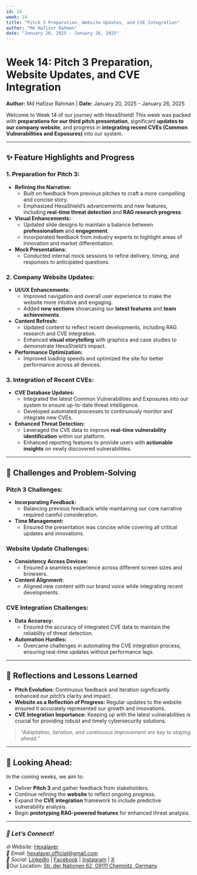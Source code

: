 ```yaml
---  
id: 14  
week: 14  
title: "Pitch 3 Preparation, Website Updates, and CVE Integration"  
author: "Md Hafizur Rahman"  
date: "January 20, 2025 - January 26, 2025"  
---  
```


# Week 14: Pitch 3 Preparation, Website Updates, and CVE Integration  

**Author:** Md Hafizur Rahman | **Date:** January 20, 2025 - January 26, 2025  

Welcome to Week 14 of our journey with HexaShield! This week was packed with **preparations for our third pitch presentation**, significant **updates to our company website**, and progress in **integrating recent CVEs (Common Vulnerabilities and Exposures)** into our system.  

---  

## ✨ **Feature Highlights and Progress**  

### **1. Preparation for Pitch 3:**  
- **Refining the Narrative:**  
  - Built on feedback from previous pitches to craft a more compelling and concise story.  
  - Emphasized HexaShield’s advancements and new features, including **real-time threat detection** and **RAG research progress**.  
- **Visual Enhancements:**  
  - Updated slide designs to maintain a balance between **professionalism** and **engagement**.  
  - Incorporated feedback from industry experts to highlight areas of innovation and market differentiation.  
- **Mock Presentations:**  
  - Conducted internal mock sessions to refine delivery, timing, and responses to anticipated questions.  

### **2. Company Website Updates:**  
- **UI/UX Enhancements:**  
  - Improved navigation and overall user experience to make the website more intuitive and engaging.  
  - Added **new sections** showcasing our **latest features** and **team achievements**.  
- **Content Refresh:**  
  - Updated content to reflect recent developments, including RAG research and CVE integration.  
  - Enhanced **visual storytelling** with graphics and case studies to demonstrate HexaShield’s impact.  
- **Performance Optimization:**  
  - Improved loading speeds and optimized the site for better performance across all devices.  

### **3. Integration of Recent CVEs:**  
- **CVE Database Updates:**  
  - Integrated the latest Common Vulnerabilities and Exposures into our system to ensure up-to-date threat intelligence.  
  - Developed automated processes to continuously monitor and integrate new CVEs.  
- **Enhanced Threat Detection:**  
  - Leveraged the CVE data to improve **real-time vulnerability identification** within our platform.  
  - Enhanced reporting features to provide users with **actionable insights** on newly discovered vulnerabilities.  

---  

## 🔧 **Challenges and Problem-Solving**  

### **Pitch 3 Challenges:**  
- **Incorporating Feedback:**  
  - Balancing previous feedback while maintaining our core narrative required careful consideration.  
- **Time Management:**  
  - Ensured the presentation was concise while covering all critical updates and innovations.  

### **Website Update Challenges:**  
- **Consistency Across Devices:**  
  - Ensured a seamless experience across different screen sizes and browsers.  
- **Content Alignment:**  
  - Aligned new content with our brand voice while integrating recent developments.  

### **CVE Integration Challenges:**  
- **Data Accuracy:**  
  - Ensured the accuracy of integrated CVE data to maintain the reliability of threat detection.  
- **Automation Hurdles:**  
  - Overcame challenges in automating the CVE integration process, ensuring real-time updates without performance lags.  

---  

## 🎉 **Reflections and Lessons Learned**  

- **Pitch Evolution:** Continuous feedback and iteration significantly enhanced our pitch’s clarity and impact.  
- **Website as a Reflection of Progress:** Regular updates to the website ensured it accurately represented our growth and innovations.  
- **CVE Integration Importance:** Keeping up with the latest vulnerabilities is crucial for providing robust and timely cybersecurity solutions.  

> _"Adaptation, iteration, and continuous improvement are key to staying ahead."_  

---  

## 🚀 **Looking Ahead:**  

In the coming weeks, we aim to:  

- Deliver **Pitch 3** and gather feedback from stakeholders.  
- Continue refining the **website** to reflect ongoing progress.  
- Expand the **CVE integration** framework to include predictive vulnerability analysis.  
- Begin **prototyping RAG-powered features** for enhanced threat analysis.  

---  

### _💬 Let’s Connect!_  

_🌐 Website:_ [Hexalayer](https://hexalayer.vercel.app/)  
_📧 Email:_ hexalayer.official@gmail.com  
_📱 Social:_ [LinkedIn](https://linkedin.com/company/hexalayer-ln) | [Facebook](https://www.facebook.com/profile.php?id=61568292851414) | [Instagram](https://instagram.com/hexalayer) | [X](https://x.com/hexalayer_x)  
📍Our Location: [Str. der Nationen 62, 09111 Chemnitz, Germany](https://www.google.com/maps?q=Str.+der+Nationen+62,+09111+Chemnitz,+Germany)

